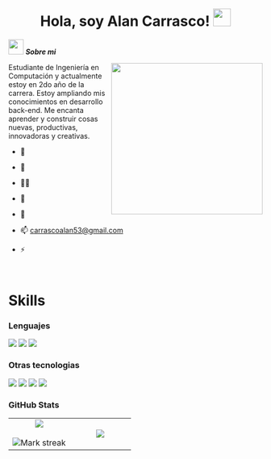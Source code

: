 <h1 align="center"><b>Hola, soy Alan Carrasco! </b><img src="https://media.giphy.com/media/hvRJCLFzcasrR4ia7z/giphy.gif" width="35"></h1>


<img src="https://media2.giphy.com/media/QssGEmpkyEOhBCb7e1/giphy.gif?cid=ecf05e47a0n3gi1bfqntqmob8g9aid1oyj2wr3ds3mg700bl&rid=giphy.gif" width="30px">&nbsp;***Sobre mi***

 <!-- Profile views -->
 <img src="https://64.media.tumblr.com/4ace9cb9b80a8e216d684acd8767f696/tumblr_pgk62qVLSf1tizxmzo1_1280.gif" align="right" height="300">
 
 <p align="left">
Estudiante de Ingeniería en Computación y actualmente estoy en 2do año de la carrera. Estoy ampliando mis conocimientos en desarrollo back-end. Me encanta aprender y construir cosas nuevas, productivas, innovadoras y creativas.


   
</p>

- 🌱 

- 👯 

- 👨‍💻 

- 📝 

- 👀 

- 📫 carrascoalan53@gmail.com

- ⚡ 

<br>

# Skills 

<h3> Lenguajes </h3>
<span> 
  <img src="https://img.shields.io/badge/C-00599C?style=for-the-badge&logo=c&logoColor=white">
  <img src= "https://img.shields.io/badge/go-%2300ADD8.svg?style=for-the-badge&logo=go&logoColor=white">
  <img src= "https://img.shields.io/badge/Haskell-5e5086?style=for-the-badge&logo=haskell&logoColor=white">


</span>

<h3> Otras tecnologias </h3>
<span>
  <img src="https://img.shields.io/badge/Git-F05032?style=for-the-badge&logo=git&logoColor=white">
  <img src="https://img.shields.io/badge/github-%23121011.svg?style=for-the-badge&logo=github&logoColor=white">
  <img src="https://img.shields.io/badge/sqlite-%2307405e.svg?style=for-the-badge&logo=sqlite&logoColor=white">
  <img src="https://img.shields.io/badge/MySQL-00000F?style=for-the-badge&logo=mysql&logoColor=white">



<h3> GitHub Stats </h3>
</span>
<p align="center">
  <!--- stats (start) -->
<table align="center">
<tr border="none">
<td width="50%" align="center">
  
  <img  align="center"  src="https://github-readme-stats.vercel.app/api?username=AlanCarrascoGIT&theme=dark&show_icons=true&count_private=true" />
  <br></br>
  <img  title="🔥 Get streak stats for your profile at git.io/streak-stats" alt="Mark streak" src="https://github-readme-streak-stats.herokuapp.com/?user=AlanCarrascoGIT&theme=dark&hide_border=false" /> 
</td>

<td width="50%" align="center">

  <img  align="center"  src="https://github-readme-stats.anuraghazra1.vercel.app/api/top-langs/?username=AlanCarrascoGIT&theme=dark&hide_border=false&no-bg=true&no-frame=true&langs_count=10"/>
  
  </td>
</tr>
</table>
<!--- stats (end) -->
</p>     
